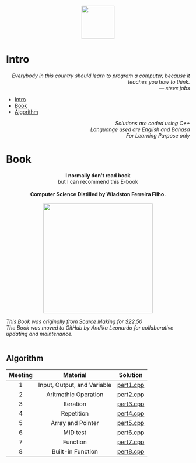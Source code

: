 <p align="center">
    <a href="https://www.course-net.com">
        <img height=90 src="https://cdn-images-1.medium.com/max/1600/1*Svef7D3qIbPZ0j4YXOjWuw.png">
    </a>
</p>

# Intro
<p align="right">
    <i>
        Everybody in this country should learn to program a computer, because it teaches you how to think.<br>
        — steve jobs<br>
    </i>
</p>

* [Intro](#Intro)
* [Book](#Book)
* [Algorithm](#Algorithm)


<p align="right">
    <i>
        Solutions are coded using C++<br>
        Languange used are English and Bahasa<br>
        For Learning Purpose only<br>
    </i>
</p>


# Book
<p align="center">
    <b>I normally don't read book</b><br>
    but I can recommend this E-book<br>
        <br>
    <b>Computer Science Distilled by Wladston Ferreira Filho.</b>
        <br>
    <br>
    <a href="https://drive.google.com/open?id=1lqpkykIgoiI57u9gLidcgP9rcqRRNONQ">
        <img height=300 src="https://images-na.ssl-images-amazon.com/images/I/51TC80IuOSL._SX322_BO1,204,203,200_.jpg">
    </a>
</p>
<i>    
  This Book was originally from 
    <a href="https://sourcemaking.com/store">
            Source Making
        </a>
  for $22.50 <br>
    The Book was moved to GitHub by Andika Leonardo for collaborative updating and maintenance.<br><br>
</i>
    
    
## Algorithm
| Meeting |                                                          Material                                                         |                                                                                          Solution                                                                                         |
|:---:|:--------------------------------------------------------------------------------------------------------------------------:|:-----------------------------------------------------------------------------------------------------------------------------------------------------------------------------------------:|
|  1  | Input, Output, and Variable                                        | [pert1.cpp](https://github.com/andikaleonardo/Course-Net/blob/master/Algorithm/Pert1.cpp)                | 
|  2  | Aritmethic Operation                                               | [pert2.cpp](https://github.com/andikaleonardo/Course-Net/blob/master/Algorithm/Pert2.cpp)                | 
|  3  | Iteration                                                          | [pert3.cpp](https://github.com/andikaleonardo/Course-Net/blob/master/Algorithm/Pert3.cpp)                | 
|  4  | Repetition                                                         | [pert4.cpp](https://github.com/andikaleonardo/Course-Net/blob/master/Algorithm/Pert4.cpp)                | 
|  5  | Array and Pointer                                                  | [pert5.cpp](https://github.com/andikaleonardo/Course-Net/blob/master/Algorithm/Pert5.cpp)                | 
|  6  | MID test                                                           | [pert6.cpp](https://github.com/andikaleonardo/Course-Net/blob/master/Algorithm/Pert6.cpp)                | 
|  7  | Function                                                           | [pert7.cpp](https://github.com/andikaleonardo/Course-Net/blob/master/Algorithm/Pert7.cpp)                | 
|  8  | Built-in Function                                                  | [pert8.cpp](https://github.com/andikaleonardo/Course-Net/blob/master/Algorithm/Pert8.cpp)                | 
